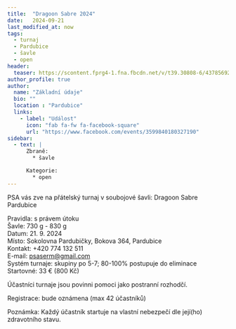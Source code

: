 ```yaml
---
title:  "Dragoon Sabre 2024"
date:   2024-09-21
last_modified_at: now
tags:
  - turnaj
  - Pardubice
  - šavle
  - open
header:
  teaser: https://scontent.fprg4-1.fna.fbcdn.net/v/t39.30808-6/437856926_940735601394557_1699038349995135293_n.jpg?_nc_ohc=5JhfF4VoQTIQ7kNvgGQhW7B&_nc_ht=scontent.fprg4-1.fna&oh=00_AYBasfFYJMFKNZLP_iY3vB2iWFNPBxUY0hI8LT4KGQHWIw&oe=667C98B8
author_profile: true
author:
  name: "Základní údaje"
  bio: ""
  location : "Pardubice"
  links:
    - label: "Událost"
      icon: "fab fa-fw fa-facebook-square"
      url: "https://www.facebook.com/events/3599840180327190"
sidebar:
  - text: |
      Zbraně:
        * šavle

      Kategorie:
        * open
---
```


PSA vás zve na&nbsp;přátelský turnaj v&nbsp;soubojové šavli:
Dragoon Sabre Pardubice

Pravidla: s&nbsp;právem útoku  
Šavle: 730&nbsp;g - 830&nbsp;g  
Datum: 21.&nbsp;9.&nbsp;2024  
Místo: Sokolovna Pardubičky, Bokova 364, Pardubice  
Kontakt: +420&nbsp;774&nbsp;132&nbsp;511  
E-mail: psaserm@gmail.com  
Systém turnaje: skupiny po&nbsp;5-7; 80-100% postupuje do&nbsp;eliminace  
Startovné: 33&nbsp;€ (800&nbsp;Kč)

Účastníci turnaje jsou povinni pomoci jako postranní rozhodčí.

Registrace: bude oznámena (max 42 účastníků)

Poznámka: Každý účastník startuje na&nbsp;vlastní nebezpečí dle její(ho) zdravotního stavu.